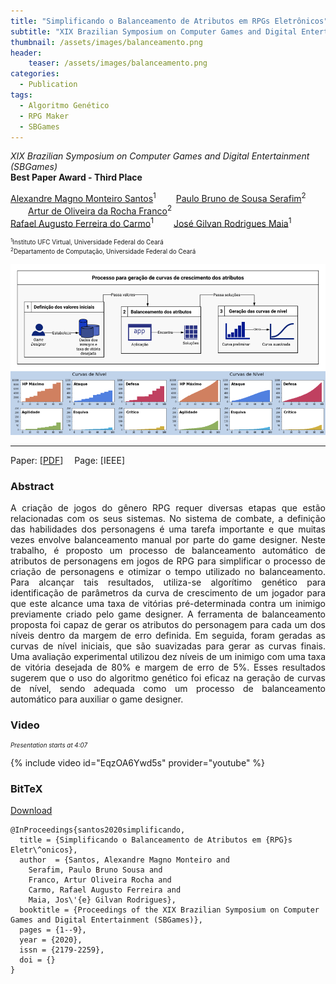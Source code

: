 ```yaml
---
title: "Simplificando o Balanceamento de Atributos em RPGs Eletrônicos"
subtitle: "XIX Brazilian Symposium on Computer Games and Digital Entertainment (SBGames)"
thumbnail: /assets/images/balanceamento.png
header:
    teaser: /assets/images/balanceamento.png
categories:
  - Publication
tags:
  - Algoritmo Genético
  - RPG Maker
  - SBGames
---
```


*XIX Brazilian Symposium on Computer Games and Digital Entertainment (SBGames)*  
**Best Paper Award - Third Place**

[Alexandre Magno Monteiro Santos](https://github.com/magnomont12)<sup>1</sup>
  [Paulo Bruno de Sousa Serafim](https://paulobruno.github.io)<sup>2</sup>
  [Artur de Oliveira da Rocha Franco](https://www.researchgate.net/profile/Artur_Franco2)<sup>2</sup>  
[Rafael Augusto Ferreira do Carmo](https://www.researchgate.net/profile/Rafael_Carmo6)<sup>1</sup>
  [José Gilvan Rodrigues Maia](https://www.researchgate.net/profile/Jose_Maia3)<sup>1</sup>

<p style="font-size:0.7em">
    <sup>1</sup>Instituto UFC Virtual, Universidade Federal do Ceará<br>
    <sup>2</sup>Departamento de Computação, Universidade Federal do Ceará
</p>

![Flappy Bird](/assets/images/balanceamento.png)

---

Paper: [[PDF](https://www.sbgames.org/proceedings2020/ArtesDesignFull/209491.pdf)]
 Page: [IEEE]


### Abstract

<p style="text-align:justify;">
A criação de jogos do gênero RPG requer diversas etapas que estão relacionadas com os seus sistemas. No sistema de combate, a definição das habilidades dos personagens é uma tarefa importante e que muitas vezes envolve balanceamento manual por parte do game designer. Neste trabalho, é proposto um processo de balanceamento automático de atributos de personagens em jogos de RPG para simplificar o processo de criação de personagens e otimizar o tempo utilizado no balanceamento. Para alcançar tais resultados, utiliza-se algorítimo genético para identificação de parâmetros da curva de crescimento de um jogador para que este alcance uma taxa de vitórias pré-determinada contra um inimigo previamente criado pelo game designer. A ferramenta de balanceamento proposta foi capaz de gerar os atributos do personagem para cada um dos níveis dentro da margem de erro definida. Em seguida, foram geradas as curvas de nível iniciais, que são suavizadas para gerar as curvas finais. Uma avaliação experimental utilizou dez níveis de um inimigo com uma taxa de vitória desejada de 80% e margem de erro de 5%. Esses resultados sugerem que o uso do algoritmo genético foi eficaz na geração de curvas de nível, sendo adequada como um processo de balanceamento automático para auxiliar o game designer.
</p>


### Video

<p style="text-align:left;font-size:0.7em"><i>Presentation starts at 4:07</i></p>

{% include video id="EqzOA6Ywd5s" provider="youtube" %}


### BitTeX

<p style="text-align:left">
  <a  href="/assets/citations/santos2020simplificando.bib">Download</a>
</p>

```
@InProceedings{santos2020simplificando,
  title = {Simplificando o Balanceamento de Atributos em {RPG}s Eletr\^onicos},
  author  = {Santos, Alexandre Magno Monteiro and
    Serafim, Paulo Bruno Sousa and
    Franco, Artur Oliveira Rocha and
    Carmo, Rafael Augusto Ferreira and
    Maia, Jos\'{e} Gilvan Rodrigues},
  booktitle = {Proceedings of the XIX Brazilian Symposium on Computer Games and Digital Entertainment (SBGames)},
  pages = {1--9},
  year = {2020},
  issn = {2179-2259},
  doi = {}
}
```

